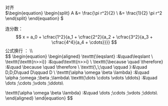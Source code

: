 对齐 <br>
$\begin{equation}
\begin{split}
A &= \frac{\pi r^2}{2} \\
   &= \frac{1}{2} \pi r^2
\end{split}
\end{equation}
$


连分数：$$  
x = a_0 + \cfrac{1^2}{a_1   
		+ \cfrac{2^2}{a_2   
		+ \cfrac{3^2}{a_3   
		+ \cfrac{4^4}{a_4   
		+ \cdots}}}}  $$
公式换行 ： \\\ <br>
$$
\begin{equation} 
\begin{aligned} 
\texttt{\\leqslant}         :&\quad\leqslant  \\ 
\texttt{\\texttt\{n>>i\}}             :&\quad\texttt{n>>i} \\
\texttt{\\because \\quad \\therefore} :&\quad \because \quad \therefore \\
\texttt{\\,\\;\\quad \\qquad }:&\quad D\,D\;D\quad D\qquad D \\
\texttt{\\alpha \\omega \\beta \\lambda}  :&\quad \alpha \;\omega \;\beta \;\lambda\\
\texttt{\\dots \\cdots \\vdots \\ddots}  :&\quad \dots \;\cdots \;\vdots \;\ddots\\

\texttt{\\alpha \\omega \\beta \\lambda}  :&\quad \dots \;\cdots \;\vdots \;\ddots\\
\end{aligned} 
\end{equation}
$$
